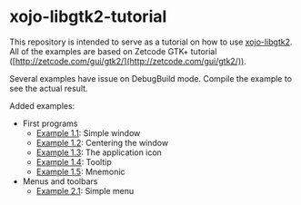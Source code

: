 # xojo-libgtk2-tutorial

This repository is intended to serve as a tutorial on how to use [xojo-libgtk2](https://github.com/pattisahusiwa/xojo-libgtk2).
All of the examples are based on Zetcode GTK+ tutorial ([http://zetcode.com/gui/gtk2/](http://zetcode.com/gui/gtk2/)).

Several examples have issue on DebugBuild mode. Compile the example to see the actual result.

Added examples:
* First programs
    * [Example 1.1](https://github.com/pattisahusiwa/xojo-libgtk2-tutorial/tree/master/example-1.1): Simple window
    * [Example 1.2](https://github.com/pattisahusiwa/xojo-libgtk2-tutorial/tree/master/example-1.2): Centering the window
    * [Example 1.3](https://github.com/pattisahusiwa/xojo-libgtk2-tutorial/tree/master/example-1.3): The application icon
    * [Example 1.4](https://github.com/pattisahusiwa/xojo-libgtk2-tutorial/tree/master/example-1.4): Tooltip
    * [Example 1.5](https://github.com/pattisahusiwa/xojo-libgtk2-tutorial/tree/master/example-1.5): Mnemonic
* Menus and toolbars
    * [Example 2.1](https://github.com/pattisahusiwa/xojo-libgtk2-tutorial/tree/master/example-2.1): Simple menu
